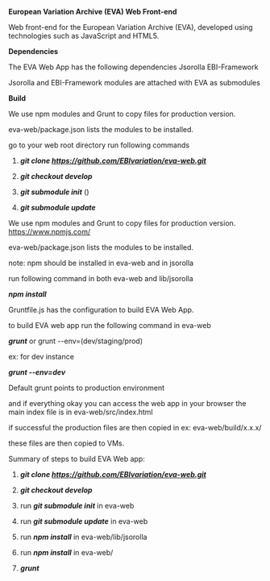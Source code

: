**European Variation Archive (EVA) Web Front-end**

Web front-end for the European Variation Archive (EVA), developed using technologies such as JavaScript and HTML5.

**Dependencies**

The EVA Web App has the following dependencies
    Jsorolla
    EBI-Framework
    
Jsorolla and EBI-Framework modules are attached with EVA as submodules


**Build**

We use npm modules and Grunt to copy files for production version.

eva-web/package.json lists the modules to be installed.


go to your web root directory run following commands

1. **_git clone https://github.com/EBIvariation/eva-web.git_**

2. **_git checkout develop_**

3. **_git submodule init_**  ()

4. **_git submodule update_** 

We use npm modules and Grunt to copy files for production version.
https://www.npmjs.com/

eva-web/package.json lists the modules to be installed.

note: npm should be installed in eva-web and in jsorolla

run following command in both eva-web and lib/jsorolla

**_npm install_** 

Gruntfile.js  has the configuration to build EVA Web App.

to build EVA web app run the following command in eva-web

**_grunt_** or grunt --env=(dev/staging/prod)

ex: for dev instance

**_grunt --env=dev_**

Default grunt points to production environment

and if everything okay you can access the web app in your browser
the main index file is in eva-web/src/index.html

if successful the production files are then copied in ex: eva-web/build/x.x.x/

these files are then copied to VMs.


Summary of steps to build EVA Web app:

1. **_git clone https://github.com/EBIvariation/eva-web.git_**

2. **_git checkout develop_**

3. run **_git submodule init_** in eva-web

4. run **_git submodule update_** in eva-web

5. run **_npm install_** in eva-web/lib/jsorolla

6. run **_npm install_** in eva-web/

7. **_grunt_**